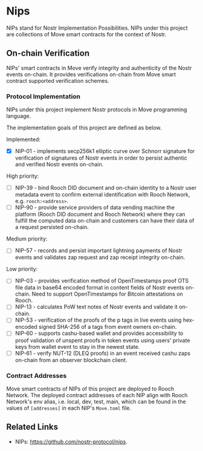 # Nips

NIPs stand for Nostr Implementation Possibilities. NIPs under this project are collections of Move smart contracts for the context of Nostr.

## On-chain Verification

NIPs' smart contracts in Move verify integrity and authenticity of the Nostr events on-chain. It provides verifications on-chain from Move smart contract supported verification schemes.

### Protocol Implementation

NIPs under this project implement Nostr protocols in Move programming language.

The implementation goals of this project are defined as below.

Implemented:

- [x] NIP-01 - implements secp256k1 elliptic curve over Schnorr signature for verification of signatures of Nostr events in order to persist authentic and verified Nostr events on-chain.

High priority:

- [ ] NIP-39 - bind Rooch DID document and on-chain identity to a Nostr user metadata event to confirm external identification with Rooch Network, e.g. `rooch:<address>`.
- [ ] NIP-90 - provide service providers of data vending machine the platform (Rooch DID document and Rooch Network) where they can fulfill the computed data on-chain and customers can have their data of a request persisted on-chain.

Medium priority:

- [ ] NIP-57 - records and persist important lightning payments of Nostr events and validates zap request and zap receipt integrity on-chain.

Low priority:

- [ ] NIP-03 - provides verification method of OpenTimestamps proof OTS file data in base64 encoded format in content fields of Nostr events on-chain. Need to support OpenTimestamps for Bitcoin attestations on Rooch.
- [ ] NIP-13 - calculates PoW text notes of Nostr events and validate it on-chain.
- [ ] NIP-53 - verification of the proofs of the p tags in live events using hex-encoded signed SHA-256 of a tags from event owners on-chain.
- [ ] NIP-60 - supports cashu-based wallet and provides accessibility to proof validation of unspent proofs in token events using users' private keys from wallet event to stay in the newest state.
- [ ] NIP-61 - verify NUT-12 (DLEQ proofs) in an event received cashu zaps on-chain from an observer blockchain client.

### Contract Addresses

Move smart contracts of NIPs of this project are deployed to Rooch Network. The deployed contract addresses of each NIP align with Rooch Network's env alias, i.e. local, dev, test, main, which can be found in the values of `[addresses]` in each NIP's `Move.toml` file.

## Related Links

- NIPs: https://github.com/nostr-protocol/nips.
